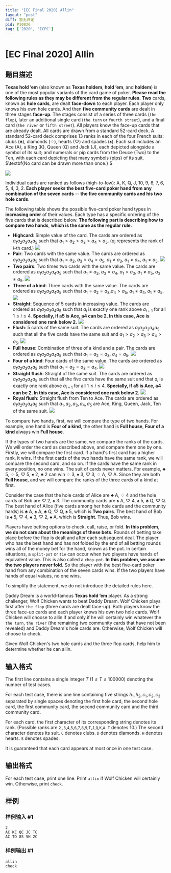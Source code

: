 ```yaml
---
title: "[EC Final 2020] Allin"
layout: "post"
diff: 暂无评定
pid: P10826
tag: ['2020', 'ICPC']
---
```

# [EC Final 2020] Allin
## 题目描述

$\textbf{Texas hold 'em}$ (also known as $\textbf{Texas holdem}$, $\textbf{hold 'em}$, and $\textbf{holdem}$) is one of the most popular variants of the card game of poker. $\textbf{Please read the following rules as they may be different from the regular rules.}$ $\textbf{Two}$ cards, known as $\textbf{hole cards}$, are dealt $\textbf{face-down}$ to each player. Each player only knows his own hole cards. And then $\textbf{five community cards}$ are dealt in three stages $\textbf{face-up}$. The stages consist of a series of three cards (``the flop``), later an additional single card (``the turn`` or ``fourth street``), and a final card (``the river`` or ``fifth street``). All players know the face-up cards that are already dealt. All cards are drawn from a standard 52-card deck. A standard 52-card deck comprises $13$ ranks in each of the four French suits: clubs ($\clubsuit$), diamonds ($\diamondsuit$), hearts ($\heartsuit$) and spades ($\spadesuit$). Each suit includes an Ace (A), a King (K), Queen (Q) and Jack (J), each depicted alongside a symbol of its suit; and numerals or pip cards from the Deuce (Two) to the Ten, with each card depicting that many symbols (pips) of its suit. $\textbf{No card can be drawn more than once.} $

![](https://cdn.luogu.com.cn/upload/image_hosting/otansabp.png)

Individual cards are ranked as follows (high-to-low): A, K, Q, J, 10, 9, 8, 7, 6, 5, 4, 3, 2. $\textbf{Each player seeks the best five-card poker hand from any combination of the seven cards}$ -- $\textbf{the five community cards and his two hole cards}.$

The following table shows the possible five-card poker hand types in $\textbf{increasing order}$ of their values. Each type has a specific ordering of the five cards that is described below. $\textbf{The following part is describing how to compare two hands}$, $\textbf{which is the same as the regular rule.}$

- $\textbf{Highcard}$: Simple value of the card. The cards are ordered as $a_1a_2a_3a_4a_5$ such that $a_1>a_2>a_3>a_4>a_5$. ($a_i$ represents the rank of $i$-th card.)
![](https://cdn.luogu.com.cn/upload/image_hosting/4f6fchzz.png)
- $\textbf{Pair}$: Two cards with the same value. The cards are ordered as $a_1a_2a_3a_4a_5$ such that $a_1=a_2$, $a_3>a_4>a_5$, $a_1 \ne a_3$, $a_1 \ne a_4$, $a_1 \ne a_5$.
![](https://cdn.luogu.com.cn/upload/image_hosting/fakv9qbh.png)
- $\textbf{Two pairs}$: Two times two cards with the same value. The cards are ordered as $a_1a_2a_3a_4a_5$ such that $a_1=a_2$, $a_3=a_4$, $a_1 > a_3$, $a_1 \ne a_5$, $a_3 \ne a_5$.
![](https://cdn.luogu.com.cn/upload/image_hosting/89uwdv5l.png)
- $\textbf{Three of a kind}$: Three cards with the same value. The cards are ordered as $a_1a_2a_3a_4a_5$ such that $a_1=a_2=a_3$,$a_4 > a_5$, $a_1 \ne a_4$, $a_1 \ne a_5$.
![](https://cdn.luogu.com.cn/upload/image_hosting/lbzmp0in.png)
- $\textbf{Straight}$: Sequence of 5 cards in increasing value. The cards are ordered as $a_1a_2a_3a_4a_5$ such that $a_i$ is exactly one rank above $a_{i+1}$ for all $1\le i\le 4$. $\textbf{Specially, if a5 is Ace, a4 can be 2. In this case, Ace is considered one rank below 2.}$
![](https://cdn.luogu.com.cn/upload/image_hosting/7mu6yjj3.png)
- $\textbf{Flush}$: 5 cards of the same suit. The cards are ordered as $a_1a_2a_3a_4a_5$ such that all the five cards have the same suit and $a_1>a_2>a_3>a_4>a_5$.
![](https://cdn.luogu.com.cn/upload/image_hosting/rlnqq9fx.png)
- $\textbf{Full house}$: Combination of three of a kind and a pair. The cards are ordered as $a_1a_2a_3a_4a_5$ such that $a_1=a_2=a_3$, $a_4=a_5$.
![](https://cdn.luogu.com.cn/upload/image_hosting/99za5m4u.png)
- $\textbf{Four of a kind}$: Four cards of the same value. The cards are ordered as $a_1a_2a_3a_4a_5$ such that $a_1=a_2=a_3=a_4$.
![](https://cdn.luogu.com.cn/upload/image_hosting/d15acddn.png)
- $\textbf{Straight flush}$: Straight of the same suit. The cards are ordered as $a_1a_2a_3a_4a_5$ such that all the five cards have the same suit and that $a_i$ is exactly one rank above $a_{i+1}$ for all $1\le i\le 4$. $\textbf{Specially, if a5 is Ace, a4 can be 2. In this case, Ace is considered one rank below 2.}$
![](https://cdn.luogu.com.cn/upload/image_hosting/f7zis4qc.png)
- $\textbf{Royal flush}$: Straight flush from Ten to Ace. The cards are ordered as $a_1a_2a_3a_4a_5$ such that $a_1, a_2, a_3, a_4, a_5$ are Ace, King, Queen, Jack, Ten of the same suit.
![](https://cdn.luogu.com.cn/upload/image_hosting/mgyidu8m.png)

To compare two hands, first, we will compare the type of two hands. For example, one hand is $\textbf{Four of a kind}$, the other hand is $\textbf{Full house}$, $\textbf{Four of a kind}$ always win $\textbf{Full house}$.

If the types of two hands are the same, we compare the ranks of the cards. We will order the card as described above, and compare them one by one. Firstly, we will compare the first card. If a hand's first card has a higher rank, it wins. If the first cards of the two hands have the same rank, we will compare the second card, and so on. If the cards have the same rank in every position, no one wins. The suit of cards never matters. For example, $\clubsuit$ 5, $\diamondsuit$ 5, $\heartsuit$ 5, $\spadesuit$ 2, $\clubsuit$ 2 can win $\diamondsuit$ 3, $\spadesuit$ 3, $\heartsuit$ 3, $\diamondsuit$ A, $\heartsuit$ A. Since they are both $\textbf{Full house}$, and we will compare the ranks of the three cards of a kind at first.

Consider the case that the hole cards of Alice are $\clubsuit$ A, $\diamondsuit$ 4 and the hole cards of Bob are $\heartsuit$ 2, $\spadesuit$ 3. The community cards are $\spadesuit$ A, $\heartsuit$ 4, $\spadesuit$ 5, $\clubsuit$ Q, $\heartsuit$ Q. The best hand of Alice (five cards among her hole cards and the community hards) is $\clubsuit$ A, $\spadesuit$ A, $\clubsuit$ Q, $\heartsuit$ Q, $\spadesuit$ 5, which is $\textbf{Two pairs}$. The best hand of Bob is $\spadesuit$ 5, $\heartsuit$ 4, $\spadesuit$ 3, $\heartsuit$ 2, $\spadesuit$ A, which is $\textbf{Straight}$. Thus, Bob wins.

Players have betting options to check, call, raise, or fold. $\textbf{In this problem, we do not care about the meanings of these bets.}$ Rounds of betting take place before the flop is dealt and after each subsequent deal. The player who has the best hand and has not folded by the end of all betting rounds wins all of the money bet for the hand, known as the pot. In certain situations, a ``split-pot`` or ``tie`` can occur when two players have hands of equivalent value. This is also called a ``chop-pot``. $\textbf{In this problem, we assume the two players never fold.}$ So the player with the best five-card poker hand from any combination of the seven cards wins. If the two players have hands of equal values, no one wins.

To simplify the statement, we do not introduce the detailed rules here.

Daddy Dream is a world-famous $\textbf{Texas hold 'em}$ player. As a strong challenger, Wolf Chicken wants to beat Daddy Dream. Wolf Chicken plays first after ``the flop`` (three cards are dealt face-up). Both players know the three face-up cards and each player knows his own two hole cards. Wolf Chicken will choose to allin if and only if he will certainly win whatever the ``the turn``, ``the river`` (the remaining two community cards that have not been revealed) and Daddy Dream's hole cards are. Otherwise, Wolf Chicken will choose to check.

Given Wolf Chicken's two hole cards and the three flop cards, help him to determine whether he can allin. 
## 输入格式

The first line contains a single integer $T$ ($1\le T \le 100000$) denoting the number of test cases.

For each test case, there is one line containing five strings $h_1, h_2, c_1, c_2, c_3$ separated by single spaces denoting the first hole card, the second hole card, the first community card, the second community card and the third community card.

For each card, the first character of its corresponding string denotes its rank. (Possible ranks are `2` ,`3`,`4`,`5`,`6`,`7`,`8`,`9`,`T`,`J`,`Q`,`K`,`A`. `T` denotes $10$.) The second character denotes its suit. `C` denotes clubs. `D` denotes diamonds. `H` denotes hearts. `S` denotes spades.

It is guaranteed that each card appears at most once in one test case.
## 输出格式

For each test case, print one line. Print $\texttt{allin}$ if Wolf Chicken will certainly win. Otherwise, print $\texttt{check}$.
## 样例

### 样例输入 #1
```
2
AC KC QC JC TC
AC TD 8S 5H 2C
```
### 样例输出 #1
```
allin
check
```
